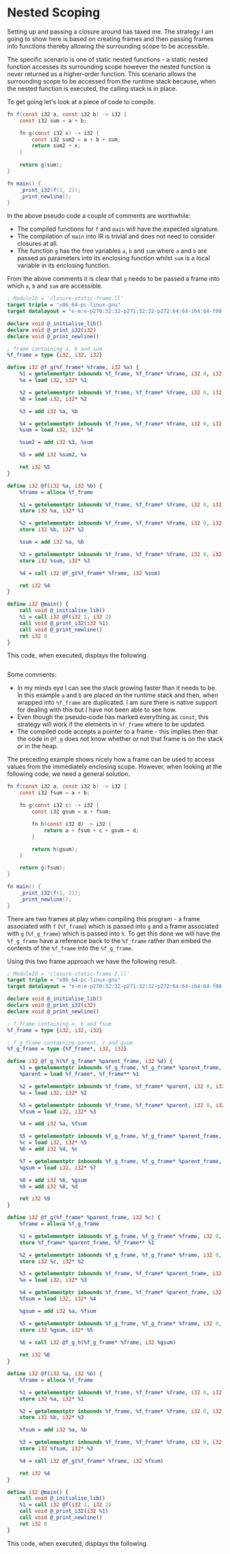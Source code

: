 # Nested Scoping

Setting up and passing a closure around has taxed me.  The strategy I am going to show here is based on creating frames and then passing frames into functions thereby allowing the surrounding scope to be accessible.

The specific scenario is one of static nested functions - a static nested function accesses its surrounding scope however the nested function is never returned as a higher-order function.  This scenario allows the surrounding scope to be accessed from the runtime stack because, when the nested function is executed, the calling stack is in place.

To get going let's look at a piece of code to compile.

```java
fn f(const i32 a, const i32 b) -> i32 {
    const i32 sum = a + b;

    fn g(const i32 x) -> i32 {
        const i32 sum2 = a + b + sum;
        return sum2 + x;
    }
            
    return g(sum);
}

fn main() {
    _print_i32(f(1, 2));
    _print_newline();
}        
```

In the above pseudo code a couple of comments are worthwhile:

- The compiled functions for `f` and `main` will have the expected signature.
- The compilation of `main` into IR is trivial and does not need to consider closures at all.
- The function `g` has the free variables `a`, `b` and `sum` where `a` and `b` are passed as parameters into its enclosing function whilst `sum` is a local variable in its enclosing function.

From the above comments it is clear that `g` needs to be passed a frame into which `a`, `b` and `sum` are accessible.

```llvm
; ModuleID = 'closure-static-frame.ll'
target triple = "x86_64-pc-linux-gnu"
target datalayout = "e-m:e-p270:32:32-p271:32:32-p272:64:64-i64:64-f80:128-n8:16:32:64-S128"

declare void @_initialise_lib()
declare void @_print_i32(i32)
declare void @_print_newline()

; frame containing a, b and sum
%f_frame = type {i32, i32, i32}

define i32 @f_g(%f_frame* %frame, i32 %x) {
    %1 = getelementptr inbounds %f_frame, %f_frame* %frame, i32 0, i32 0
    %a = load i32, i32* %1

    %2 = getelementptr inbounds %f_frame, %f_frame* %frame, i32 0, i32 1
    %b = load i32, i32* %2

    %3 = add i32 %a, %b

    %4 = getelementptr inbounds %f_frame, %f_frame* %frame, i32 0, i32 2
    %sum = load i32, i32* %4

    %sum2 = add i32 %3, %sum

    %5 = add i32 %sum2, %x

    ret i32 %5
}

define i32 @f(i32 %a, i32 %b) {
    %frame = alloca %f_frame

    %1 = getelementptr inbounds %f_frame, %f_frame* %frame, i32 0, i32 0
    store i32 %a, i32* %1

    %2 = getelementptr inbounds %f_frame, %f_frame* %frame, i32 0, i32 1
    store i32 %b, i32* %2

    %sum = add i32 %a, %b

    %3 = getelementptr inbounds %f_frame, %f_frame* %frame, i32 0, i32 2
    store i32 %sum, i32* %3

    %4 = call i32 @f_g(%f_frame* %frame, i32 %sum)

    ret i32 %4
}

define i32 @main() {
    call void @_initialise_lib()
    %1 = call i32 @f(i32 1, i32 2)
    call void @_print_i32(i32 %1)
    call void @_print_newline()
    ret i32 0
}
```

This code, when executed, displays the following.

```
```

Some comments:

- In my minds eye I can see the stack growing faster than it needs to be.  In this example `a` and `b` are placed on the runtime stack and then, when wrapped into `%f_frame` are duplicated.  I am sure there is native support for dealing with this but I have not been able to see how.
- Even though the pseudo-code has marked everything as `const`, this strategy will work if the elements in `%f_frame` where to be updated.
- The compiled code accepts a pointer to a frame - this implies then that the code in `@f_g` does not know whether or not that frame is on the stack or in the heap.

The preceding example shows nicely how a frame can be used to access values from the immediately enclosing scope.  However, when looking at the following code, we need a general solution.

```java
fn f(const i32 a, const i32 b) -> i32 {
    const i32 fsum = a + b;

    fn g(const i32 c) -> i32 {
        const i32 gsum = a + fsum;

        fn h(const i32 d) -> i32 {
            return a + fsum + c + gsum + d;
        }

        return h(gsum);
    }

    return g(fsum);
}

fn main() {
    _print_i32(f(1, 2));
    _print_newline();
}        
```

There are two frames at play when compiling this program - a frame associated with `f` (`%f_frame`) which is passed into `g` and a frame associated with `g` (`%f_g_frame`) which is passed into `h`.  To get this done we will have the `%f_g_frame` have a reference back to the `%f_frame` rather than embed the contents of the `%f_frame` into the `%f_g_frame`.

Using this two frame approach we have the following result.

```llvm
; ModuleID = 'closure-static-frame-2.ll'
target triple = "x86_64-pc-linux-gnu"
target datalayout = "e-m:e-p270:32:32-p271:32:32-p272:64:64-i64:64-f80:128-n8:16:32:64-S128"

declare void @_initialise_lib()
declare void @_print_i32(i32)
declare void @_print_newline()

; f_frame containing a, b and fsum
%f_frame = type {i32, i32, i32}

; f_g_frame containing parent, c and gsum
%f_g_frame = type {%f_frame*, i32, i32}

define i32 @f_g_h(%f_g_frame* %parent_frame, i32 %d) {
    %1 = getelementptr inbounds %f_g_frame, %f_g_frame* %parent_frame, i32 0, i32 0
    %parent = load %f_frame*, %f_frame** %1

    %2 = getelementptr inbounds %f_frame, %f_frame* %parent, i32 0, i32 0
    %a = load i32, i32* %2

    %3 = getelementptr inbounds %f_frame, %f_frame* %parent, i32 0, i32 2
    %fsum = load i32, i32* %3

    %4 = add i32 %a, %fsum

    %5 = getelementptr inbounds %f_g_frame, %f_g_frame* %parent_frame, i32 0, i32 1
    %c = load i32, i32* %5
    %6 = add i32 %4, %c

    %7 = getelementptr inbounds %f_g_frame, %f_g_frame* %parent_frame, i32 0, i32 2
    %gsum = load i32, i32* %7

    %8 = add i32 %6, %gsum
    %9 = add i32 %8, %d

    ret i32 %9
}

define i32 @f_g(%f_frame* %parent_frame, i32 %c) {
    %frame = alloca %f_g_frame

    %1 = getelementptr inbounds %f_g_frame, %f_g_frame* %frame, i32 0, i32 0
    store %f_frame* %parent_frame, %f_frame** %1

    %2 = getelementptr inbounds %f_g_frame, %f_g_frame* %frame, i32 0, i32 1
    store i32 %c, i32* %2

    %3 = getelementptr inbounds %f_frame, %f_frame* %parent_frame, i32 0, i32 0
    %a = load i32, i32* %3

    %4 = getelementptr inbounds %f_frame, %f_frame* %parent_frame, i32 0, i32 2
    %fsum = load i32, i32* %4

    %gsum = add i32 %a, %fsum

    %5 = getelementptr inbounds %f_g_frame, %f_g_frame* %frame, i32 0, i32 2
    store i32 %gsum, i32* %5

    %6 = call i32 @f_g_h(%f_g_frame* %frame, i32 %gsum)
    
    ret i32 %6
}

define i32 @f(i32 %a, i32 %b) {
    %frame = alloca %f_frame

    %1 = getelementptr inbounds %f_frame, %f_frame* %frame, i32 0, i32 0
    store i32 %a, i32* %1

    %2 = getelementptr inbounds %f_frame, %f_frame* %frame, i32 0, i32 1
    store i32 %b, i32* %2

    %fsum = add i32 %a, %b

    %3 = getelementptr inbounds %f_frame, %f_frame* %frame, i32 0, i32 2
    store i32 %fsum, i32* %3

    %4 = call i32 @f_g(%f_frame* %frame, i32 %fsum)

    ret i32 %4
}

define i32 @main() {
    call void @_initialise_lib()
    %1 = call i32 @f(i32 1, i32 2)
    call void @_print_i32(i32 %1)
    call void @_print_newline()
    ret i32 0
}
```

This code, when executed, displays the following.

```
```
